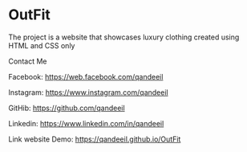 # OutFit
The project is a website that showcases luxury clothing created using HTML and CSS only

Contact Me

Facebook: https://web.facebook.com/qandeeil

Instagram: https://www.instagram.com/qandeeil

GitHib: https://github.com/qandeeil

Linkedin: https://www.linkedin.com/in/qandeeil

Link website Demo:
https://qandeeil.github.io/OutFit
